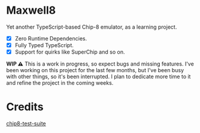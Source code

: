 # Maxwell8

Yet another TypeScript-based Chip-8 emulator, as a learning project.

* [x] Zero Runtime Dependencies.
* [x] Fully Typed TypeScript.
* [x] Support for quirks like SuperChip and so on.

**WIP ⚠️** This is a work in progress, so expect bugs and missing features. I've been working on this project for the last few months, but I've been busy with other things, so it's been interrupted. I plan to dedicate more time to it and refine the project in the coming weeks.

# Credits

[chip8-test-suite](https://github.com/Timendus/chip8-test-suite)
